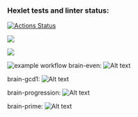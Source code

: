 ### Hexlet tests and linter status:
[![Actions Status](https://github.com/milanych/frontend-project-lvl1/workflows/hexlet-check/badge.svg)](https://github.com/milanych/frontend-project-lvl1/actions)

<a href="https://codeclimate.com/github/codeclimate/codeclimate/maintainability"><img src="https://api.codeclimate.com/v1/badges/a99a88d28ad37a79dbf6/maintainability" /></a>

<a href="https://codeclimate.com/github/codeclimate/codeclimate/test_coverage"><img src="https://api.codeclimate.com/v1/badges/a99a88d28ad37a79dbf6/test_coverage" /></a>

![example workflow](https://github.com/milanych/frontend-project-lvl1/actions/workflows/superlinter.yml/badge.svg)
brain-even:
![Alt text](https://asciinema.org/a/ZMEFNQ3VIqLrNgu2paUgb6kMl)

brain-gcd1:
![Alt text](https://asciinema.org/a/GggQT7WWoaCwONmHliU05QmyG)

brain-progression:
![Alt text](https://asciinema.org/a/fPckvCv9Ngo9fVexhXYKGiebu)

brain-prime:
![Alt text](https://asciinema.org/a/NFojiTRCbuqvVgLeQQW4KsMsv)
